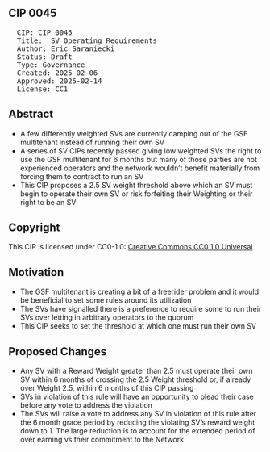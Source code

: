## CIP 0045

<pre>
  CIP: CIP 0045
  Title:  SV Operating Requirements
  Author: Eric Saraniecki <eric@digitalasset.com>
  Status: Draft 
  Type: Governance 
  Created: 2025-02-06
  Approved: 2025-02-14
  License: CC1
</pre>

## Abstract

* A few differently weighted SVs are currently camping out of the GSF multitenant instead
of running their own SV
* A series of SV CIPs recently passed giving low weighted SVs the right to use the GSF
multitenant for 6 months but many of those parties are not experienced operators and
the network wouldn’t benefit materially from forcing them to contract to run an SV
* This CIP proposes a 2.5 SV weight threshold above which an SV must begin to operate
their own SV or risk forfeiting their Weighting or their right to be an SV


## Copyright

This CIP is licensed under CC0-1.0: [Creative Commons CC0 1.0 Universal](https://creativecommons.org/publicdomain/zero/1.0/)


## Motivation

* The GSF multitenant is creating a bit of a freerider problem and it would be beneficial to
set some rules around its utilization
* The SVs have signalled there is a preference to require some to run their SVs over
letting in arbitrary operators to the quorum
* This CIP seeks to set the threshold at which one must run their own SV

## Proposed Changes 

* Any SV with a Reward Weight greater than 2.5 must operate their own SV within 6
months of crossing the 2.5 Weight threshold or, if already over Weight 2.5, within 6
months of this CIP passing
* SVs in violation of this rule will have an opportunity to plead their case before any vote to
address the violation
* The SVs will raise a vote to address any SV in violation of this rule after the 6 month
grace period by reducing the violating SV’s reward weight down to 1. The large reduction
is to account for the extended period of over earning vs their commitment to the Network